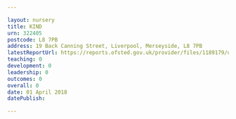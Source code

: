 ```yaml
---

layout: nursery
title: KIND
urn: 322405
postcode: L8 7PB
address: 19 Back Canning Street, Liverpool, Merseyside, L8 7PB
latestReportUrl: https://reports.ofsted.gov.uk/provider/files/1189179/urn/322405.pdf
teaching: 0
development: 0
leadership: 0
outcomes: 0
overall: 0
date: 01 April 2018 
datePublish: 

---
```

